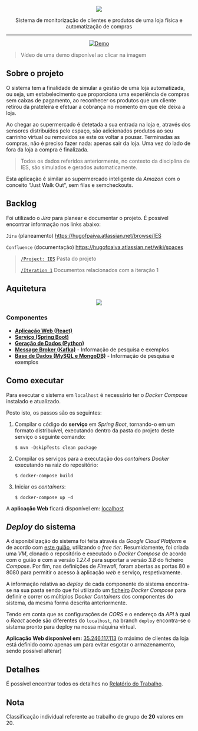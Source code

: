 <p align="center">
  <img  src="/reports/images/logo_transparent_resized.png">
</p>

<p align="center">
Sistema de monitorização de clientes e produtos de uma loja física e automatização de compras
</p>

<hr>

<p align="center">

<a href="https://youtu.be/6S7CLQYnE50">
    <img src="/reports/images/demo.gif" alt="Demo">
  </a>

> Vídeo de uma demo disponível ao clicar na imagem
</p>

## Sobre o projeto

O sistema tem a finalidade de simular a gestão de uma loja automatizada, ou seja, um estabelecimento que proporciona uma experiência de compras sem caixas de pagamento, ao reconhecer os produtos que um cliente retirou da prateleira e efetuar a cobrança no momento em que ele deixa a loja.

Ao chegar ao supermercado é detetada a sua entrada na loja e, através dos sensores distribuídos pelo espaço, são adicionados produtos ao seu carrinho virtual ou removidos se este os voltar a pousar. Terminadas as compras, não é preciso fazer nada: apenas sair da loja. Uma vez do lado de fora da loja a compra é finalizada.

> Todos os dados referidos anteriormente, no contexto da disciplina de IES, são simulados e gerados automaticamente.

Esta aplicação é similar ao supermercado inteligente da _Amazon_ com o conceito “Just Walk Out“, sem filas e sem ​checkouts​.


## Backlog 
Foi utilizado o _Jira_ para planear e documentar o projeto. É possível encontrar informação nos links abaixo:

`Jira` (planeamento) https://hugofpaiva.atlassian.net/browse/IES

`Confluence` (documentação) https://hugofpaiva.atlassian.net/wiki/spaces

> [`/Project: IES`](https://hugofpaiva.atlassian.net/wiki/spaces/IES) Pasta do projeto
>
> [`/Iteration 1`](https://hugofpaiva.atlassian.net/wiki/spaces/I1/overview) Documentos relacionados com a iteração 1 

## Aquitetura

<p align="center">
  <img  src="/reports/images/architecture.png">
</p>

### Componentes

- [**Aplicação Web (React)**](./projreact)
- [**Serviço (Spring Boot)**](./projservice)
- [**Geração de Dados (Python)**](./projDataGeneration)
- [**Message Broker (Kafka)**](./projKafkaBroker) - Informação de pesquisa e exemplos
- [**Base de Dados (MySQL e MongoDB)**](./projDB) - Informação de pesquisa e exemplos

## Como executar

Para executar o sistema em `localhost` é necessário ter o _Docker Compose_ instalado e atualizado.

Posto isto, os passos são os seguintes:

1. Compilar o código do **serviço** em _Spring Boot_, tornando-o em um formato distribuível, executando dentro da pasta do projeto deste serviço o seguinte comando:
   
    ```
    $ mvn -DskipTests clean package
    ```
    
2. Compilar os serviços para a executação dos _containers Docker_ executando na raiz do repositório:
   
    ```
    $ docker-compose build
    ```
    
3. Iniciar os _containers_:
    
    ```
    $ docker-compose up -d
    ```
    
A **aplicação Web** ficará disponível em: [localhost](http://localhost)

## _Deploy_ do sistema

A disponibilização do sistema foi feita através da _Google Cloud Platform_ e de acordo com [este guião](https://cloud.google.com/community/tutorials/docker-compose-on-container-optimized-os), utilizando o _free tier_. Resumidamente, foi criada uma _VM_, clonado o repositório e executado o _Docker Compose_ de acordo com o guião e com a versão _1.27.4_ para suportar a versão _3.8_ do ficheiro _Compose_. Por fim, nas definições de _Firewall_, foram abertas as portas 80 e 8080 para permitir o acesso à aplicação _web_ e serviço, respetivamente.

A informação relativa ao _deploy_ de cada componente do sistema encontra-se na sua pasta sendo que foi utilizado um [ficheiro](./docker-compose.yml) _Docker Compose_ para definir e correr os múltiplos _Docker Containers_ dos componentes do sistema, da mesma forma descrita anteriormente.

Tendo em conta que as configurações de _CORS_ e o endereço da _API_ à qual o _React_ acede são diferentes do `localhost`, na branch `deploy` encontra-se o sistema pronto para deploy na nossa máquina virtual.

**Aplicação Web disponível em:** [35.246.117.113](http://35.246.117.113) (o máximo de clientes da loja está definido como apenas um para evitar esgotar o armazenamento, sendo possível alterar)



## Detalhes

É possível encontrar todos os detalhes no [Relatório do Trabalho](/reports/relatorio_final.pdf).

 ## Nota

Classificação individual referente ao trabalho de grupo de **20** valores em 20.
